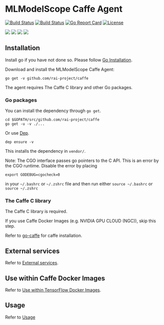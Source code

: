 # MLModelScope Caffe Agent

[![Build Status](https://travis-ci.org/rai-project/caffe.svg?branch=master)](https://travis-ci.org/rai-project/caffe)
[![Build Status](https://dev.azure.com/dakkak/rai/_apis/build/status/caffe)](https://dev.azure.com/dakkak/rai/_build/latest?definitionId=15)
[![Go Report Card](https://goreportcard.com/badge/github.com/rai-project/caffe)](https://goreportcard.com/report/github.com/rai-project/caffe)
[![License](https://img.shields.io/badge/License-Apache%202.0-blue.svg)](https://opensource.org/licenses/Apache-2.0)

[![](https://images.microbadger.com/badges/version/carml/caffe:ppc64le-gpu-latest.svg)](https://microbadger.com/images/carml/caffe:ppc64le-gpu-latest> 'Get your own version badge on microbadger.com') [![](https://images.microbadger.com/badges/version/carml/caffe:ppc64le-cpu-latest.svg)](https://microbadger.com/images/carml/caffe:ppc64le-cpu-latest 'Get your own version badge on microbadger.com') [![](https://images.microbadger.com/badges/version/carml/caffe:amd64-cpu-latest.svg)](https://microbadger.com/images/carml/caffe:amd64-cpu-latest 'Get your own version badge on microbadger.com') [![](https://images.microbadger.com/badges/version/carml/caffe:amd64-gpu-latest.svg)](https://microbadger.com/images/carml/caffe:amd64-gpu-latest 'Get your own version badge on microbadger.com')

## Installation

Install go if you have not done so. Please follow [Go Installation](https://docs.mlmodelscope.org/installation/source/golang).

Download and install the MLModelScope Caffe Agent:

```
go get -v github.com/rai-project/caffe

```

The agent requires The Caffe C library and other Go packages.

### Go packages

You can install the dependency through `go get`.

```
cd $GOPATH/src/github.com/rai-project/caffe
go get -u -v ./...
```

Or use [Dep](https://github.com/golang/dep).

```
dep ensure -v
```

This installs the dependency in `vendor/`.

Note: The CGO interface passes go pointers to the C API. This is an error by the CGO runtime. Disable the error by placing

```
export GODEBUG=cgocheck=0
```

in your `~/.bashrc` or `~/.zshrc` file and then run either `source ~/.bashrc` or `source ~/.zshrc`


### The Caffe C library

The Caffe C library is required.

If you use Caffe Docker Images (e.g. NVIDIA GPU CLOUD (NGC)), skip this step.

Refer to [go-caffe](https://github.com/rai-project/go-caffe#caffe-installation) for caffe installation.


## External services

Refer to [External services](https://github.com/rai-project/tensorflow#external-services).

## Use within Caffe Docker Images

Refer to [Use within TensorFlow Docker Images](https://github.com/rai-project/tensorflow#use-within-tensorflow-docker-images).

## Usage

Refer to [Usage](https://github.com/rai-project/tensorflow#usage)
